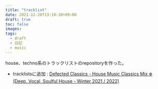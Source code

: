 ```yaml
---
title: "tracklist"
date: 2021-12-26T13:10:10+09:00
draft: true
toc: false
images:
tags:
  - draft
  - 日記
  - music
---
```


house、techno系のトラックリストのrepositoryを作った。

* tracklistsに追加
	: [Defected Classics - House Music Classics Mix ❄️ (Deep, Vocal, Soulful House - Winter 2021 / 2022)](https://github.com/linquanstudio/tracklists/blob/main/defected_classics_house_music_classics_mix_winter_2021_2022.md)
